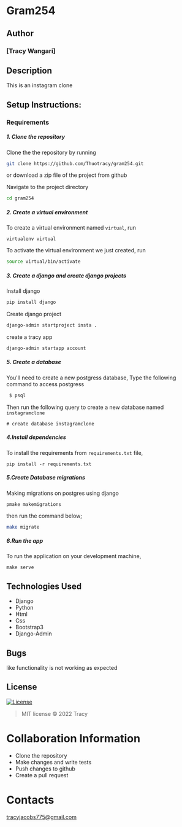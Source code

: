 # Gram254

## Author
### [Tracy Wangari]
## Description
This is an instagram clone

## Setup Instructions:
### Requirements

##### 1. Clone the repository
Clone the the repository by running

   ```bash
   git clone https://github.com/Thuotracy/gram254.git
   ```
 or download a zip file of the project from github


Navigate to the project directory
```bash
cd gram254
```

##### 2. Create a virtual environment
 To create a virtual environment named `virtual`, run

   ```prettier
   virtualenv virtual
   ```
To activate the virtual environment we just created, run

   ```bash
   source virtual/bin/activate
   ```
##### 3. Create a django and create django projects
 Install django
 ```bash
 pip install django
  ```
  Create django project
  ```bash
  django-admin startproject insta .
```
create a tracy app
 ```bash
 django-admin startapp account
 ```



##### 5. Create a database
You'll need to create a new postgress database, Type the following command to access postgress
   ```bash
    $ psql
   ```
   Then run the following query to create a new database named ```instagramclone```
   ```
   # create database instagramclone
   ```


#####  4.Install dependencies
To install the requirements from `requirements.txt` file,

   ```prettier
   pip install -r requirements.txt
   ```

#####  5.Create Database migrations
Making migrations on postgres using django

```prettier
pmake makemigrations
```


then run the command below;

 ```bash
 make migrate
 ```

##### 6.Run the app
To run the application on your development machine,

    make serve

## Technologies Used
* Django
* Python
* Html
* Css
* Bootstrap3
* Django-Admin

## Bugs
like functionality is not working as expected

## License
[![License](https://img.shields.io/packagist/l/loopline-systems/closeio-api-wrapper.svg)](http://opensource.org/licenses/MIT)
>MIT license &copy;  2022 Tracy

# Collaboration Information
* Clone the repository
* Make changes and write tests
* Push changes to github
* Create a pull request

# Contacts
tracyjacobs775@gmail.com